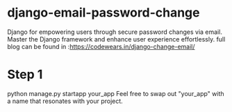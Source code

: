 # django-email-password-change
Django for empowering users through secure password changes via email. Master the Django framework and enhance user experience effortlessly.
full blog can be found in :https://codewears.in/django-change-email/
# Step 1
python manage.py startapp your_app
Feel free to swap out "your_app" with a name that resonates with your project.

